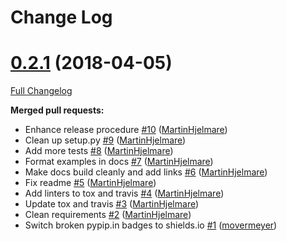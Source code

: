 # Change Log

# [0.2.1](https://github.com/arve0/leicacam/tree/0.2.1) (2018-04-05)
[Full Changelog](https://github.com/arve0/leicacam/compare/v0.2.0...0.2.1)

**Merged pull requests:**

- Enhance release procedure [\#10](https://github.com/arve0/leicacam/pull/10) ([MartinHjelmare](https://github.com/MartinHjelmare))
- Clean up setup.py [\#9](https://github.com/arve0/leicacam/pull/9) ([MartinHjelmare](https://github.com/MartinHjelmare))
- Add more tests [\#8](https://github.com/arve0/leicacam/pull/8) ([MartinHjelmare](https://github.com/MartinHjelmare))
- Format examples in docs [\#7](https://github.com/arve0/leicacam/pull/7) ([MartinHjelmare](https://github.com/MartinHjelmare))
- Make docs build cleanly and add links [\#6](https://github.com/arve0/leicacam/pull/6) ([MartinHjelmare](https://github.com/MartinHjelmare))
- Fix readme [\#5](https://github.com/arve0/leicacam/pull/5) ([MartinHjelmare](https://github.com/MartinHjelmare))
- Add linters to tox and travis [\#4](https://github.com/arve0/leicacam/pull/4) ([MartinHjelmare](https://github.com/MartinHjelmare))
- Update tox and travis [\#3](https://github.com/arve0/leicacam/pull/3) ([MartinHjelmare](https://github.com/MartinHjelmare))
- Clean requirements [\#2](https://github.com/arve0/leicacam/pull/2) ([MartinHjelmare](https://github.com/MartinHjelmare))
- Switch broken pypip.in badges to shields.io [\#1](https://github.com/arve0/leicacam/pull/1) ([movermeyer](https://github.com/movermeyer))

